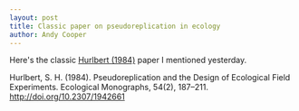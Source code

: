 ```yaml
---
layout: post
title: Classic paper on pseudoreplication in ecology
author: Andy Cooper
---
```


Here's the classic [Hurlbert (1984)](https://www.google.com/search?q=Pseudoreplication+and+the+design+of+ecological+field+experiments) paper I mentioned yesterday.

Hurlbert, S. H. (1984). Pseudoreplication and the Design of Ecological Field Experiments. Ecological Monographs, 54(2), 187–211. <http://doi.org/10.2307/1942661>

